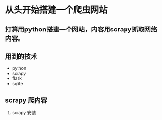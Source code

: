 # 从头开始搭建一个爬虫网站

## 打算用python搭建一个网站，内容用scrapy抓取网络内容。

## 用到的技术
* python
* scrapy
* flask
* sqlite

## scrapy 爬内容
1. scrapy 安装



